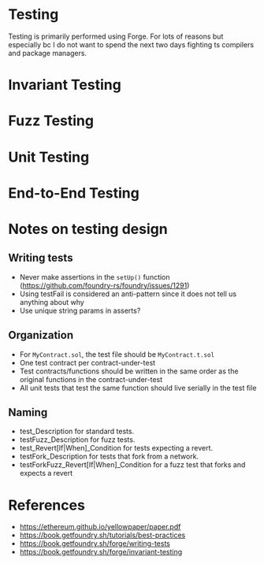 # Testing
Testing is primarily performed using Forge. For lots of reasons but especially bc I do not want to spend the next
two days fighting ts compilers and package managers.

# Invariant Testing

# Fuzz Testing

# Unit Testing

# End-to-End Testing


# Notes on testing design

## Writing tests
- Never make assertions in the `setUp()` function (https://github.com/foundry-rs/foundry/issues/1291)
- Using testFail is considered an anti-pattern since it does not tell us anything about why
- Use unique string params in asserts?

## Organization
- For `MyContract.sol`, the test file should be `MyContract.t.sol`
- One test contract per contract-under-test
- Test contracts/functions should be written in the same order as the original functions in the contract-under-test
- All unit tests that test the same function should live serially in the test file

## Naming
- test_Description for standard tests.
- testFuzz_Description for fuzz tests.
- test_Revert[If|When]_Condition for tests expecting a revert.
- testFork_Description for tests that fork from a network.
- testForkFuzz_Revert[If|When]_Condition for a fuzz test that forks and expects a revert

# References
- https://ethereum.github.io/yellowpaper/paper.pdf
- https://book.getfoundry.sh/tutorials/best-practices
- https://book.getfoundry.sh/forge/writing-tests
- https://book.getfoundry.sh/forge/invariant-testing

